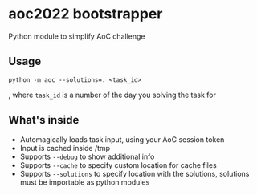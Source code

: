 # aoc2022 bootstrapper

Python module to simplify AoC challenge

## Usage
```shell
python -m aoc --solutions=. <task_id>
```
, where `task_id` is a number of the day you solving the task for

## What's inside
- Automagically loads task input, using your AoC session token
- Input is cached inside /tmp
- Supports `--debug` to show additional info
- Supports `--cache` to specify custom location for cache files
- Supports `--solutions` to specify location with the solutions, solutions must be importable as python modules


